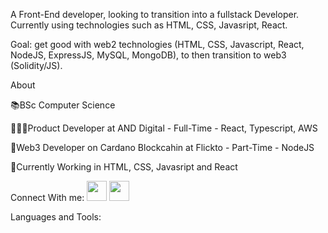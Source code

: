 A Front-End developer, looking to transition into a fullstack Developer. Currently using technologies such as HTML, CSS, Javasript, React.

Goal: get good with web2 technologies (HTML, CSS, Javascript, React, NodeJS, ExpressJS, MySQL, MongoDB), to then transition to web3 (Solidity/JS).

About

📚BSc Computer Science

👨🏻‍💻Product Developer at AND Digital - Full-Time - React, Typescript, AWS

🔮Web3 Developer on Cardano Blockcahin at Flickto - Part-Time - NodeJS

🔨Currently Working in HTML, CSS, Javasript and React

Connect With me: 
<img height="32" width="32" src="https://cdn.jsdelivr.net/npm/simple-icons@v6/icons/linkedin.svg" />
<img height="32" width="32" src="https://unpkg.com/simple-icons@v6/icons/linkedin.svg" />

Languages and Tools:

